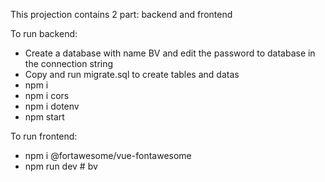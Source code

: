 This projection contains 2 part: backend and frontend

To run backend:

- Create a database with name BV and edit the password to database in the connection string
- Copy and run migrate.sql to create tables and datas
- npm i
- npm i cors
- npm i dotenv
- npm start

To run frontend:

- npm i @fortawesome/vue-fontawesome
- npm run dev
#   b v  
 